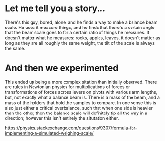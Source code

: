 
# Let me tell you a story...

There's this guy, bored, alone, and he finds a way to make a balance beam scale.
He uses it measure things, and he finds that there's a certain angle that the beam 
scale goes to for a certain ratio of things he measures.  It doesn't matter what he measures: rocks,
apples, leaves, it doesn't matter as long as they are all roughly the same weight, the tilt of the
scale is always the same. 


# And then we experimented

This ended up being a more complex sitation than initially observed.  There are rules in Newtonian physics for multiplications of forces or transformations of forces across levers on pivots with various arm lengths, but, not exactly what a balance beam is.  There is a mass of the beam, and a mass of the holders that hold the samples to compare.  In one sense this is also just either a critical overbalance, such that when one side is heavier than the other, then the balance scale will definitely tip all the way in a direction; however this isn't entirely the situtation either.



















































https://physics.stackexchange.com/questions/9307/formula-for-implementing-a-simulated-weighing-scale/